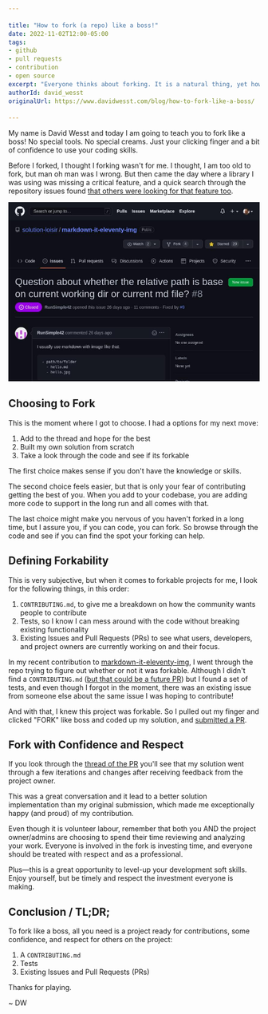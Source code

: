 ```yaml
---

title: "How to fork (a repo) like a boss!"
date: 2022-11-02T12:00-05:00
tags:
- github
- pull requests
- contribution
- open source
excerpt: "Everyone thinks about forking. It is a natural thing, yet how do get the job done and fork? I used to ask myself the same thing, until I learned these pro-tips and forked like a boss."
authorId: david_wesst
originalUrl: https://www.davidwesst.com/blog/how-to-fork-like-a-boss/

---
```


[1]:https://github.com/solution-loisir/markdown-it-eleventy-img
[2]:https://github.com/solution-loisir/markdown-it-eleventy-img/pull/9
[3]:https://github.com/solution-loisir/markdown-it-eleventy-img/issues/8
[4]:https://github.blog/2012-09-17-contributing-guidelines/

My name is David Wesst and today I am going to teach you to fork like a boss! No special tools. No special creams. Just your clicking finger and a bit of confidence to use your coding skills.

Before I forked, I thought I forking wasn't for me. I thought, I am too old to fork, but man oh man was I wrong. But then came the day where a library I was using was missing a critical feature, and a quick search through the repository issues found [that others were looking for that feature too][3].

![Screenshot of GitHub issue with title "Question about whether the relative path is base on current working dir or current md file?" with the first entry in the issue describing how their blog posts have images in the same directory as the post](/images/2022-11-02-how-to-fork-like-a-boss/gh-issue.jpg)

## Choosing to Fork

This is the moment where I got to choose. I had a options for my next move:

1. Add to the thread and hope for the best 
2. Built my own solution from scratch 
3. Take a look through the code and see if its forkable

The first choice makes sense if you don't have the knowledge or skills.

The second choice feels easier, but that is only your fear of contributing getting the best of you. When you add to your codebase, you are adding more code to support in the long run and all comes with that.

The last choice might make you nervous of you haven't forked in a long time, but I assure you, if you can code, you can fork. So browse through the code and see if you can find the spot your forking can help.

## Defining Forkability

This is very subjective, but when it comes to forkable projects for me, I look for the following things, in this order:

1. `CONTRIBUTING.md`, to give me a breakdown on how the community wants people to contribute
2. Tests, so I know I can mess around with the code without breaking existing functionality
3. Existing Issues and Pull Requests (PRs) to see what users, developers, and project owners are currently working on and their focus.

In my recent contribution to [markdown-it-eleventy-img][1], I went through the repo trying to figure out whether or not it was forkable. Although I didn't find a `CONTRIBUTING.md` ([but that could be a future PR][4]) but I found a set of tests, and even though I forgot in the moment, there was an existing issue from someone else about the same issue I was hoping to contribute!

And with that, I knew this project was forkable. So I pulled out my finger and clicked "FORK" like boss and coded up my solution, and [submitted a PR][2].

## Fork with Confidence and Respect

If you look through the [thread of the PR][2] you'll see that my solution went through a few iterations and changes after receiving feedback from the project owner.

This was a great conversation and it lead to a better solution implementation than my original submission, which made me exceptionally happy (and proud) of my contribution.

Even though it is volunteer labour, remember that both you AND the project owner/admins are choosing to spend their time reviewing and analyzing your work. Everyone is involved in the fork is investing time, and everyone should be treated with respect and as a professional.

Plus—this is a great opportunity to level-up your development soft skills. Enjoy yourself, but be timely and respect the investment everyone is making.

## Conclusion / TL;DR;

To fork like a boss, all you need is a project ready for contributions, some confidence, and respect for others on the project:

1. A `CONTRIBUTING.md`
2. Tests
3. Existing Issues and Pull Requests (PRs)

Thanks for playing.

~ DW


